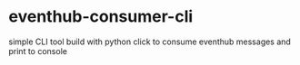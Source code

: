 # eventhub-consumer-cli
simple CLI tool build with python click to consume eventhub messages and print to console
